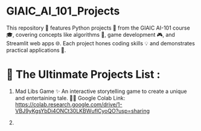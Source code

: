 # GIAIC_AI_101_Projects
This repository 🌟 features Python projects 🐍 from the GIAIC AI-101 course 🎓, covering concepts like algorithms 🤖, game development 🎮, and Streamlit web apps 🌐. Each project hones coding skills 💡 and demonstrates practical applications 🚀.

# 📜 The Ultinmate Projects List :

1. Mad Libs Game ✨
   An interactive storytelling game to create a unique and entertaining tale. 🌟📖
   Google Colab Link:
   https://colab.research.google.com/drive/1-VBJ9yKgsYbDi4ONCt30LKBWuflCyoQO?usp=sharing

2.
